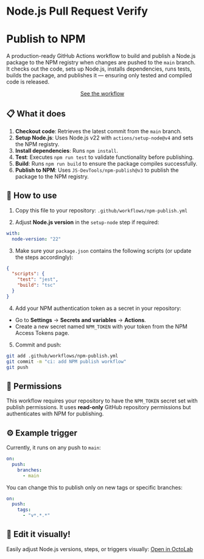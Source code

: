 # Node.js Pull Request Verify

# Publish to NPM

A production-ready GitHub Actions workflow to build and publish a Node.js package to the NPM registry when changes are pushed to the `main` branch.  
It checks out the code, sets up Node.js, installs dependencies, runs tests, builds the package, and publishes it — ensuring only tested and compiled code is released.

<p align="center">
<a href="./workflow.yml">See the workflow</a>
</p>

## 📋 What it does

1. **Checkout code**: Retrieves the latest commit from the `main` branch.
2. **Setup Node.js**: Uses Node.js v22 with `actions/setup-node@v4` and sets the NPM registry.
3. **Install dependencies**: Runs `npm install`.
4. **Test**: Executes `npm run test` to validate functionality before publishing.
5. **Build**: Runs `npm run build` to ensure the package compiles successfully.
6. **Publish to NPM**: Uses `JS-DevTools/npm-publish@v3` to publish the package to the NPM registry.

## 🚀 How to use

1. Copy this file to your repository: `.github/workflows/npm-publish.yml`

2. Adjust **Node.js version** in the `setup-node` step if required:

```yaml
with:
  node-version: "22"
```

3. Make sure your `package.json` contains the following scripts (or update the steps accordingly):

```json
{
  "scripts": {
    "test": "jest",
    "build": "tsc"
  }
}
```

4. Add your NPM authentication token as a secret in your repository:

- Go to **Settings** → **Secrets and variables** → **Actions**.
- Create a new secret named `NPM_TOKEN` with your token from the NPM Access Tokens page.

5. Commit and push:

```bash
git add .github/workflows/npm-publish.yml
git commit -m "ci: add NPM publish workflow"
git push
```

## 🔐 Permissions

This workflow requires your repository to have the `NPM_TOKEN` secret set with publish permissions. It uses **read-only** GitHub repository permissions but authenticates with NPM for publishing.

## ⚙️ Example trigger

Currently, it runs on any push to `main`:

```yaml
on:
  push:
    branches:
      - main
```

You can change this to publish only on new tags or specific branches:

```yaml
on:
  push:
    tags:
      - "v*.*.*"
```

## 🐙 Edit it visually!

Easily adjust Node.js versions, steps, or triggers visually: [Open in OctoLab](https://www.octolab.app/templates/npm-publish)